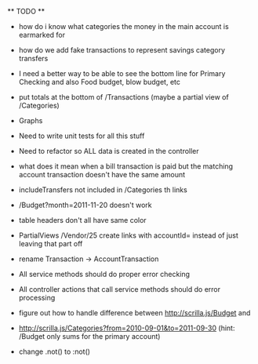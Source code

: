 
** TODO **
* how do i know what categories the money in the main account is earmarked for
* how do we add fake transactions to represent savings category transfers
* I need a better way to be able to see the bottom line for Primary Checking and also Food budget, blow budget, etc
* put totals at the bottom of /Transactions (maybe a partial view of /Categories)
* Graphs

* Need to write unit tests for all this stuff
* Need to refactor so ALL data is created in the controller

* what does it mean when a bill transaction is paid but the matching account transaction doesn't have the same amount
* includeTransfers not included in /Categories th links

* /Budget?month=2011-11-20 doesn't work
* table headers don't all have same color
* PartialViews /Vendor/25 create links with accountId= instead of just leaving that part off
* rename Transaction -> AccountTransaction
* All service methods should do proper error checking
* All controller actions that call service methods should do error processing
* figure out how to handle difference between http://scrilla.js/Budget and
*  http://scrilla.js/Categories?from=2010-09-01&to=2011-09-30 (hint: /Budget only sums for the primary account)
* change .not() to :not()
